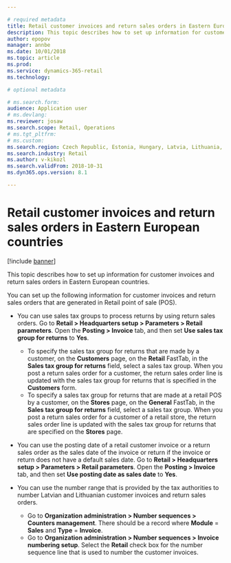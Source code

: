 ```yaml
---

# required metadata
title: Retail customer invoices and return sales orders in Eastern European countries
description: This topic describes how to set up information for customer invoices and return sales orders in Eastern European countries.
author: epopov
manager: annbe
ms.date: 10/01/2018
ms.topic: article
ms.prod: 
ms.service: dynamics-365-retail
ms.technology: 

# optional metadata

# ms.search.form: 
audience: Application user
# ms.devlang: 
ms.reviewer: josaw
ms.search.scope: Retail, Operations
# ms.tgt_pltfrm: 
# ms.custom: 
ms.search.region: Czech Republic, Estonia, Hungary, Latvia, Lithuania, Poland, Russia
ms.search.industry: Retail
ms.author: v-kikozl
ms.search.validFrom: 2018-10-31
ms.dyn365.ops.version: 8.1

---
```


# Retail customer invoices and return sales orders in Eastern European countries


[!include [banner](../../includes/banner.md)]

This topic describes how to set up information for customer invoices and return sales orders in Eastern European countries.

You can set up the following information for customer invoices and return sales orders that are generated in Retail point of sale (POS).

- You can use sales tax groups to process returns by using return sales orders. Go to **Retail \> Headquarters setup \> Parameters \> Retail parameters**. Open the **Posting \> Invoice** tab, and then set **Use sales tax group for returns** to **Yes**.

    * To specify the sales tax group for returns that are made by a customer, on the **Customers** page, on the **Retail** FastTab, in the **Sales tax group for returns** field, select a sales tax group. When you post a return sales order for a customer, the return sales order line is updated with the sales tax group for returns that is specified in the **Customers** form.
    * To specify a sales tax group for returns that are made at a retail POS by a customer, on the **Stores** page, on the **General** FastTab, in the **Sales tax group for returns** field, select a sales tax group. When you post a return sales order for a customer of a retail store, the return sales order line is updated with the sales tax group for returns that are specified on the **Stores** page.

- You can use the posting date of a retail customer invoice or a return sales order as the sales date of the invoice or return if the invoice or return does not have a default sales date. Go to **Retail \> Headquarters setup \> Parameters \> Retail parameters**. Open the **Posting \> Invoice** tab, and then set **Use posting date as sales date** to **Yes**.
- You can use the number range that is provided by the tax authorities to number Latvian and Lithuanian customer invoices and return sales orders.

    * Go to **Organization administration \> Number sequences \> Counters management**. There should be a record where **Module** = **Sales** and **Type** = **Invoice**.
    * Go to **Organization administration \> Number sequences \> Invoice numbering setup**. Select the **Retail** check box for the number sequence line that is used to number the customer invoices.
